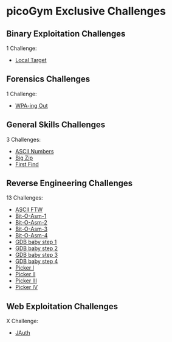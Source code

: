 # picoGym Exclusive Challenges

## Binary Exploitation Challenges

1 Challenge:
- [Local Target](Binary_Exploitation/Local_Target.md)

## Forensics Challenges

1 Challenge: 
- [WPA-ing Out](Forensics/WPA-ing_Out.md)

## General Skills Challenges

3 Challenges:
- [ASCII Numbers](General_Skills/ASCII_Numbers.md)
- [Big Zip](General_Skills/Big_Zip.md)
- [First Find](General_Skills/First_Find.md)

## Reverse Engineering Challenges

13 Challenges:
- [ASCII FTW](Reverse_Engineering/ASCII_FTW.md)
- [Bit-O-Asm-1](Reverse_Engineering/Bit-O-Asm-1.md)
- [Bit-O-Asm-2](Reverse_Engineering/Bit-O-Asm-2.md)
- [Bit-O-Asm-3](Reverse_Engineering/Bit-O-Asm-3.md)
- [Bit-O-Asm-4](Reverse_Engineering/Bit-O-Asm-4.md)
- [GDB baby step 1](Reverse_Engineering/GDB_baby_step_1.md)
- [GDB baby step 2](Reverse_Engineering/GDB_baby_step_2.md)
- [GDB baby step 3](Reverse_Engineering/GDB_baby_step_3.md)
- [GDB baby step 4](Reverse_Engineering/GDB_baby_step_4.md)
- [Picker I](Reverse_Engineering/Picker_I.md)
- [Picker II](Reverse_Engineering/Picker_II.md)
- [Picker III](Reverse_Engineering/Picker_III.md)
- [Picker IV](Reverse_Engineering/Picker_IV.md)


## Web Exploitation Challenges

X Challenge: 
- [JAuth](Web_Exploitation/JAuth.md)
